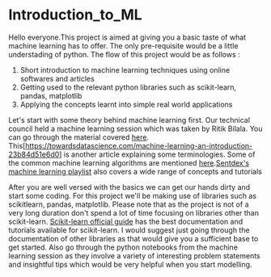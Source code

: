 # Introduction_to_ML

Hello everyone.This project is aimed at giving you a basic taste of what machine learning has to offer. The only pre-requisite would be a little understading of python. The flow of this project would be as follows :
1. Short introduction to machine learning techniques using online softwares and articles
2. Getting used to the relevant python libraries such as scikit-learn, pandas, matplotlib
3. Applying the concepts learnt into simple real world applications

Let's start with some theory behind machine learning first. Our technical council held a machine learning session which was taken by Ritik Bilala. You can go through the material covered [here](https://drive.google.com/drive/folders/1xGDtY3DcUAYpXpMeendLdJQtwYf4Ph55?usp=sharing). This[https://towardsdatascience.com/machine-learning-an-introduction-23b84d51e6d0] is another article explaining some terminologies. Some of the common machine learning algorithms are mentioned [here](https://towardsdatascience.com/a-tour-of-machine-learning-algorithms-466b8bf75c0a).[Sentdex's machine learning playlist](https://www.youtube.com/playlist?list=PLQVvvaa0QuDfKTOs3Keq_kaG2P55YRn5v) also covers a wide range of concepts and tutorials

After you are well versed with the basics we can get our hands dirty and start some coding. For this project we'll be making use of libraries such as scikitlearn, pandas, matplotlib. Please note that as the project is not of a very long duration don't spend a lot of time focusing on libraries other than scikit-learn. [Scikit-learn official guide](https://scikit-learn.org/stable/user_guide.html) has the best documentation and tutorials available for scikit-learn. I would suggest just going through the documentation of other libraries as that would give you a sufficient base to get started. Also go through the python notebooks from the machine learning session as they involve a variety of interesting problem statements and insightful tips which would be very helpful when you start modelling.

